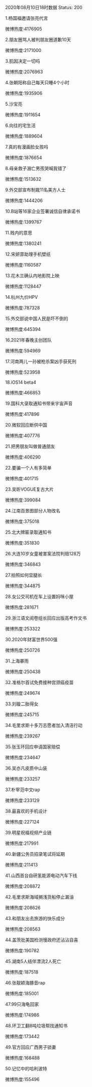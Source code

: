2020年08月10日18时数据
Status: 200

1.杨国福邀请张亮代言

微博热度:4176905

2.朋友圈骂人被判朋友圈道歉10天

微博热度:2171000

3.肌因决定一切吗

微博热度:2076963

4.张朝阳称自己每天只睡4个小时

微博热度:1935906

5.沙宝亮

微博热度:1911654

6.向往的宅生活

微博热度:1889604

7.真的有漫画脸女孩吗

微博热度:1876654

8.母亲救子溺亡男孩哭喊我错了

微博热度:1513632

9.外交部宣布制裁11名美方人士

微博热度:1444206

10.B站等16家企业签署诚信自律承诺书

微博热度:1399767

11.贱内的意思

微博热度:1380241

12.宋妍霏助理手机壁纸

微博热度:1160587

13.花木兰确认内地影院上映

微博热度:1128447

14.杭州九价HPV

微博热度:787328

15.外交部说中国人民是吓不倒的

微博热度:645394

16.2021年春晚主创团队

微博热度:594969

17.河南两儿一孙被枪杀案凶手获死刑

微博热度:523958

18.iOS14 beta4

微博热度:466853

19.国科大录取通知书带来宇宙声音

微博热度:417896

20.微软回应断供中国

微博热度:407776

21.把男朋友叫做普通朋友

微博热度:406290

22.要骗一个人有多简单

微博热度:401715

23.吴昕VOGUE复古大片

微博热度:399084

24.江南百景图部分人物改名

微博热度:375018

25.北大牌匾录取通知书

微博热度:351830

26.大连10岁女童被害案法院判赔128万

微博热度:346843

27.拍照如何显腿长

微博热度:344875

28.女公交司机在车上设置妈咪小屋

微博热度:281671

29.浙江语文阅卷组长回应出版高考作文书

微博热度:253322

30.2020年财富世界500强

微博热度:250726

31.上海暴雨

微博热度:250438

32.准格尔首试免费接种宫颈癌疫苗

微博热度:249674

33.刘璇二胎得女

微博热度:245715

34.毛里求斯十多万志愿者加入清洁行动

微博热度:239267

35.张玉环回应申请国家赔偿

微博热度:234647

36.吴亦凡皮质中山装

微博热度:233257

37.朴宰范中文rap

微博热度:233129

38.最喜欢的手机设计

微博热度:227124

39.明星祝福视频产业链

微博热度:217991

40.新疆公务员招录笔试将延期

微博热度:211413

41.山西首台自研氢能源电动汽车下线

微博热度:208872

42.毛里求斯海域搁浅货船停止漏油

微博热度:208626

43.和朋友出去旅游的快乐成分

微博热度:208563

44.盖茨批美国检测慢政府还沾沾自喜

微博热度:190782

45.湖南5人结伴漂流2人死亡

微博热度:187518

46.张靓颖海豚音rap

微博热度:185001

47.99只海龟回家

微博热度:174986

48.环卫工翻8吨垃圾帮找通知书

微博热度:173442

49.官方回应广西男子锁妻

微博热度:168488

50.记忆中的哈利波特

微博热度:155496

